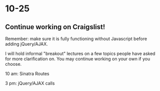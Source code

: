 # 10-25

## Continue working on Craigslist!
Remember: make sure it is fully functioning without Javascript before adding jQuery/AJAX.


I will hold informal "breakout" lectures on a few topics people have asked for more clarification on. You may continue working on your own if you choose.

10 am: Sinatra Routes

3 pm: jQuery/AJAX calls
